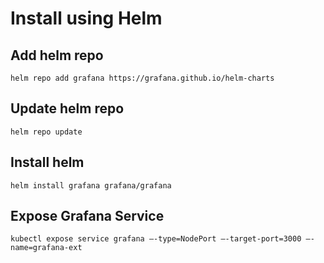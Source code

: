 # Install using Helm

## Add helm repo

`helm repo add grafana https://grafana.github.io/helm-charts`

## Update helm repo

`helm repo update`

## Install helm 

`helm install grafana grafana/grafana`

## Expose Grafana Service

`kubectl expose service grafana —-type=NodePort —-target-port=3000 —-name=grafana-ext`
